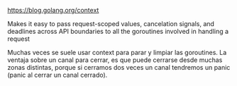 https://blog.golang.org/context

Makes it easy to pass request-scoped values, cancelation signals, and deadlines across API boundaries to all the goroutines involved in handling a request

Muchas veces se suele usar context para parar y limpiar las goroutines. La ventaja sobre un canal para cerrar, es que puede cerrarse desde muchas zonas distintas, porque si cerramos dos veces un canal tendremos un panic (panic al cerrar un canal cerrado).
